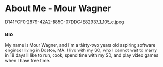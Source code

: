 
# About Me - Mour Wagner

D141FCF0-2879-42A2-B85C-07DDC4E82937_1_105_c.jpeg

### Bio
<p>My name is Mour Wagner, and I'm a thirty-two years old aspiring software engineer living in Boston, MA. I live with my SO, who I cannot wait to marry in 18 days! I like to run, cook, spend time with my SO, and play video games when I have free time.</p>